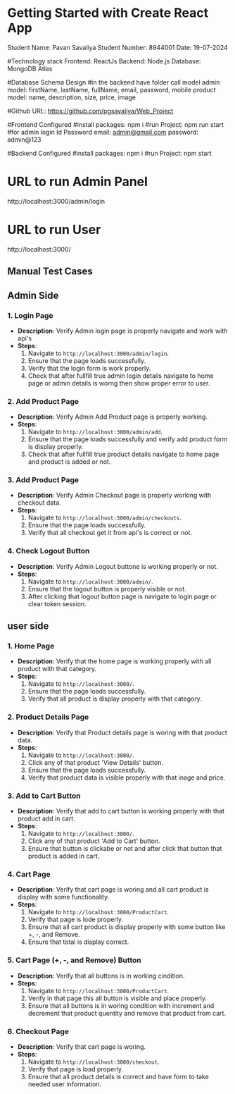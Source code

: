 # Getting Started with Create React App
Student Name: Pavan Savaliya
Student Number: 8944001
Date: 19-07-2024

#Technology stack
Frontend: ReactJs
Backend: Node.js
Database: MongoDB Atlas

#Database Schema Design
#in the backend have folder call model
admin model: firstName, lastName, fullName, email, password, mobile
product model: name, description, size, price, image


#Github URL: https://github.com/pgsavaliya/Web_Project

#Frontend Configured 
#install packages: npm i
#run Project: npm run start
#for admin login Id Password
email: admin@gmail.com
password: admin@123

#Backend Configured
#install packages: npm i
#run Project: npm start


# URL to run Admin Panel
http://localhost:3000/admin/login

# URL to run User
http://localhost:3000/


## Manual Test Cases
## Admin Side
### 1. Login Page
- **Description**: Verify Admin login page is properly navigate and work with api's
- **Steps**:
  1. Navigate to `http://localhost:3000/admin/login`.
  2. Ensure that the page loads successfully.
  3. Verify that the login form is work properly.
  4. Check that after fullfill true admin login details navigate to home page or admin details is worng then show proper error to user.


### 2. Add Product Page
- **Description**: Verify Admin Add Product page is properly working.
- **Steps**:
  1. Navigate to `http://localhost:3000/admin/add`.
  2. Ensure that the page loads successfully and verify add product form is display properly.
  3. Check that after fullfill true product details navigate to home page and product is added or not.


### 3. Add Product Page
- **Description**: Verify Admin Checkout page is properly working with checkout data.
- **Steps**:
  1. Navigate to `http://localhost:3000/admin/checkouts`.
  2. Ensure that the page loads successfully.
  3. Verify that all checkout get it from api's is correct or not.

### 4. Check Logout Button
- **Description**: Verify Admin Logout buttone is working properly or not.
- **Steps**:
  1. Navigate to `http://localhost:3000/admin/`.
  2. Ensure that the logout button is properly visible or not.
  3. After clicking that logout button page is navigate to login page or clear token session.

## user side
### 1. Home Page
- **Description**: Verify that the home page is working properly with all product with that category.
- **Steps**:
  1. Navigate to `http://localhost:3000/`.
  2. Ensure that the page loads successfully.
  3. Verify that all product is display properly with that category.

### 2. Product Details Page
- **Description**: Verify that Product details page is woring with that product data.
- **Steps**:
  1. Navigate to `http://localhost:3000/`.
  2. Click any of that product 'View Details' button.
  3. Ensure that the page loads successfully.
  4. Verify that product data is visible properly with that inage and price.

### 3. Add to Cart Button
- **Description**: Verify that add to cart button is working properly with that product add in cart.
- **Steps**:
  1. Navigate to `http://localhost:3000/`.
  2. Click any of that product 'Add to Cart' button.
  3. Ensure that button is clickabe or not and after click that button that product is added in cart.

### 4. Cart Page
- **Description**: Verify that cart page is woring and all cart product is display with some functionality.
- **Steps**:
  1. Navigate to `http://localhost:3000/ProductCart`.
  2. Verify that page is lode properly.
  3. Ensure that all cart product is display properly with some button like +, -, and Remove.
  4. Ensure that total is display correct.

### 5. Cart Page (+, -, and Remove) Button
- **Description**: Verify that all buttons is in working cindition.
- **Steps**:
  1. Navigate to `http://localhost:3000/ProductCart`.
  2. Verify in that page this all button is visible and place properly.
  3. Ensure that all buttons is in woring condition with increment and decrement that product quentity and remove that product from cart.

### 6. Checkout Page 
- **Description**: Verify that cart page is woring.
- **Steps**:
  1. Navigate to `http://localhost:3000/checkout`.
  2. Verify that page is load properly.
  3. Ensure that all product details is correct and have form to take needed user information.